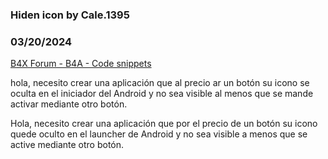 ### Hiden icon by Cale.1395
### 03/20/2024
[B4X Forum - B4A - Code snippets](https://www.b4x.com/android/forum/threads/159997/)

hola, necesito crear una aplicación que al precio ar un botón su icono se oculta en el iniciador del Android y no sea visible al menos que se mande activar mediante otro botón.   
  
Hola, necesito crear una aplicación que por el precio de un botón su icono quede oculto en el launcher de Android y no sea visible a menos que se active mediante otro botón.